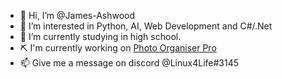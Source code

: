 - 👋 Hi, I’m @James-Ashwood
- 👀 I’m interested in Python, AI, Web Development and C#/.Net
- 🌱 I’m currently studying in high school.
- ⛏ I'm currently working on [Photo Organiser Pro](https://github.com/James-Ashwood/Photo-Organiser-Pro)
- 📫 Give me a message on discord @Linux4Life#3145

<!---
James-Ashwood/James-Ashwood is a ✨ special ✨ repository because its `README.md` (this file) appears on your GitHub profile.
You can click the Preview link to take a look at your changes.
--->
